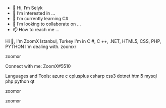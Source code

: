 - 👋 Hi, I’m Selyk
- 👀 I’m interested in ...
- 🌱 I’m currently learning C# 
- 💞️ I’m looking to collaborate on ...
- 📫 How to reach me ...

<!---
Selyk35/Selyk35 is a ✨ special ✨ repository because its `README.md` (this file) appears on your GitHub profile.
You can click the Preview link to take a look at your changes.
--->

Hi 👋, I'm ZoomX
Istanbul, Turkey I'm in C #, C ++, .NET, HTML5, CSS, PHP, PYTHON I'm dealing with.
zoomxr

zoomxr

Connect with me:
ZoomX#5510

Languages and Tools:
azure c cplusplus csharp css3 dotnet html5 mysql php python qt

 zoomxr

zoomxr
